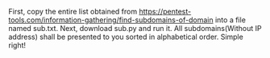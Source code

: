 First, copy the entire list obtained from https://pentest-tools.com/information-gathering/find-subdomains-of-domain into a file named sub.txt.
Next, download sub.py and run it.
All subdomains(Without IP address) shall be presented to you sorted in alphabetical order.
Simple right!

